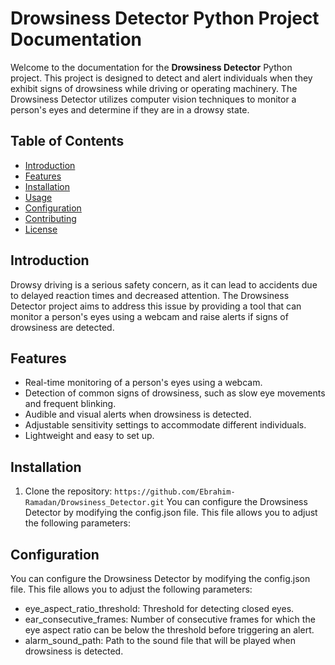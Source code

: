 # Drowsiness Detector Python Project Documentation

Welcome to the documentation for the **Drowsiness Detector** Python project. This project is designed to detect and alert individuals when they exhibit signs of drowsiness while driving or operating machinery. The Drowsiness Detector utilizes computer vision techniques to monitor a person's eyes and determine if they are in a drowsy state.

## Table of Contents

- [Introduction](#introduction)
- [Features](#features)
- [Installation](#installation)
- [Usage](#usage)
- [Configuration](#configuration)
- [Contributing](#contributing)
- [License](#license)

## Introduction

Drowsy driving is a serious safety concern, as it can lead to accidents due to delayed reaction times and decreased attention. The Drowsiness Detector project aims to address this issue by providing a tool that can monitor a person's eyes using a webcam and raise alerts if signs of drowsiness are detected.

## Features

- Real-time monitoring of a person's eyes using a webcam.
- Detection of common signs of drowsiness, such as slow eye movements and frequent blinking.
- Audible and visual alerts when drowsiness is detected.
- Adjustable sensitivity settings to accommodate different individuals.
- Lightweight and easy to set up.

## Installation

1. Clone the repository:
   ```https://github.com/Ebrahim-Ramadan/Drowsiness_Detector.git```
You can configure the Drowsiness Detector by modifying the config.json file. This file allows you to adjust the following parameters:

## Configuration

You can configure the Drowsiness Detector by modifying the config.json file. This file allows you to adjust the following parameters:

- eye_aspect_ratio_threshold: Threshold for detecting closed eyes.
- ear_consecutive_frames: Number of consecutive frames for which the eye aspect ratio can be below the threshold before triggering an alert.
- alarm_sound_path: Path to the sound file that will be played when drowsiness is detected.
  
